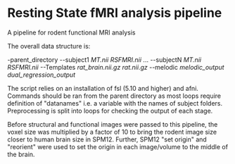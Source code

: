 # Resting State fMRI analysis pipeline
A pipeline for rodent functional MRI analysis

The overall data structure is:

-parent_directory
--subject1
      *MT.nii*
      *RSFMRI.nii*
...
--subjectN
      *MT.nii*
      *RSFMRI.nii*
--Templates
      *rat_brain.nii.gz*
      *rat.nii.gz*
--melodic
      *melodic_output*
      *dual_regression_output*
      
The script relies on an installation of fsl (5.10 and higher) and afni. Commands should be ran from the parent directory as most loops require definition of "datanames" i.e. a variable with the names of subject folders. Preprocessing is split into loops for checking the output of each stage. 

Before structural and functional images were passed to this pipeline, the voxel size was multiplied by a factor of 10 to bring the rodent image size closer to human brain size in SPM12. Further, SPM12 "set origin" and "reorient" were used to set the origin in each image/volume to the middle of the brain.
